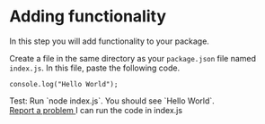 # Adding functionality

In this step you will add functionality to your package.

Create a file in the same directory as your `package.json` file named
`index.js`. In this file, paste the following code.

```
console.log("Hello World");
```

<div class="test">
Test: Run `node index.js`. You should see `Hello World`.
</div>

<a class="btn btn-lg btn-default" href="#" data-toggle="modal" data-target="#js-report-problem-modal">
Report a problem
</a>
<a class="btn btn-lg btn-primary js-button js-complete">
I can run the code in index.js
</a>
